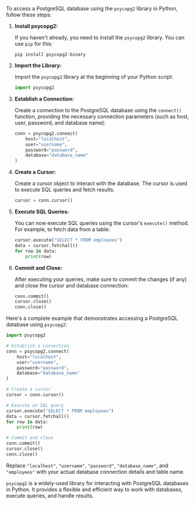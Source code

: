 To access a PostgreSQL database using the `psycopg2` library in Python, follow these steps:

1. **Install psycopg2:**

   If you haven't already, you need to install the `psycopg2` library. You can use `pip` for this:

   ```
   pip install psycopg2-binary
   ```

2. **Import the Library:**

   Import the `psycopg2` library at the beginning of your Python script:

   ```python
   import psycopg2
   ```

3. **Establish a Connection:**

   Create a connection to the PostgreSQL database using the `connect()` function, providing the necessary connection parameters (such as host, user, password, and database name):

   ```python
   conn = psycopg2.connect(
       host="localhost",
       user="username",
       password="password",
       database="database_name"
   )
   ```

4. **Create a Cursor:**

   Create a cursor object to interact with the database. The cursor is used to execute SQL queries and fetch results.

   ```python
   cursor = conn.cursor()
   ```

5. **Execute SQL Queries:**

   You can now execute SQL queries using the cursor's `execute()` method. For example, to fetch data from a table:

   ```python
   cursor.execute("SELECT * FROM employees")
   data = cursor.fetchall()
   for row in data:
       print(row)
   ```

6. **Commit and Close:**

   After executing your queries, make sure to commit the changes (if any) and close the cursor and database connection:

   ```python
   conn.commit()
   cursor.close()
   conn.close()
   ```

Here's a complete example that demonstrates accessing a PostgreSQL database using `psycopg2`:

```python
import psycopg2

# Establish a connection
conn = psycopg2.connect(
    host="localhost",
    user="username",
    password="password",
    database="database_name"
)

# Create a cursor
cursor = conn.cursor()

# Execute an SQL query
cursor.execute("SELECT * FROM employees")
data = cursor.fetchall()
for row in data:
    print(row)

# Commit and close
conn.commit()
cursor.close()
conn.close()
```

Replace `"localhost"`, `"username"`, `"password"`, `"database_name"`, and `"employees"` with your actual database connection details and table name.

`psycopg2` is a widely-used library for interacting with PostgreSQL databases in Python. It provides a flexible and efficient way to work with databases, execute queries, and handle results.

